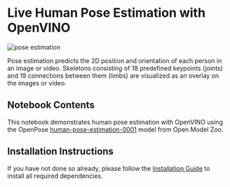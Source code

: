 # Live Human Pose Estimation with OpenVINO

![pose estimation](https://user-images.githubusercontent.com/4547501/138267961-41d754e7-59db-49f6-b700-63c3a636fad7.gif)

Pose estimation predicts the 2D position and orientation of each person in an image or video. Skeletons consisting of 18 predefined keypoints (joints) and 19 connections between them (limbs) are visualized as an overlay on the images or video.

## Notebook Contents

This notebook demonstrates human pose estimation with OpenVINO using the OpenPose [human-pose-estimation-0001](https://github.com/openvinotoolkit/open_model_zoo/tree/master/models/intel/human-pose-estimation-0001) model from Open Model Zoo.

## Installation Instructions

If you have not done so already, please follow the [Installation Guide](../../README.md) to install all required dependencies.
